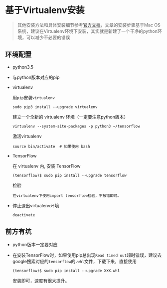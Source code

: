 # 基于Virtualenv安装

> 其他安装方法和具体安装细节参考[官方文档](http://www.tensorfly.cn/tfdoc/get_started/os_setup.html)，文章的安装步骤基于Mac OS系统，建议在Virtualenv环境下安装，其实就是新建了一个干净的python环境，可以减少不必要的错误

## 环境配置

* python3.5

* 与python版本对应的pip

* virtualenv

  用`pip`安装`virtualenv`

  ```
  sudo pip3 install --upgrade virtualenv 
  ```

  建立一个全新的 virtualenv 环境（一定要注意python版本）

  ````
  virtualenv --system-site-packages -p python3 ~/tensorflow
  ````

  激活virtualenv

  ```
  source bin/activate  # 如果使用 bash
  ```

* TensorFlow

  在 virtualenv 内, 安装 TensorFlow

  ```
  (tensorflow)$ sudo pip install --upgrade tensorflow
  ```

  检验

  ```
  在virtualenv下使用import tensorflow检验，不报错即可。
  ```

* 停止退出virtualenv环境

  ```
  deactivate
  ```

## 前方有坑

* python版本一定要对应

* 在安装TensorFlow时，如果使用pip总出现`Read timed out`超时错误，建议去google搜索对应的`tensorflow`的`.whl`文件，下载下来，直接使用

  ```
  (tensorflow)$ sudo pip install --upgrade XXX.whl
  ```

  安装即可，速度有很大提升。